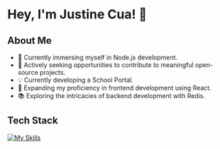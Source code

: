 # Hey, I'm Justine Cua! 👋

## About Me
- 🔭 Currently immersing myself in Node.js development.
- 👯 Actively seeking opportunities to contribute to meaningful open-source projects.
- 💡 Currently developing a School Portal.
- 🌱 Expanding my proficiency in frontend development using React.
- 📚 Exploring the intricacies of backend development with Redis.

## Tech Stack
[![My Skills](https://skillicons.dev/icons?i=js,html,css,php,py,flutter&theme=dark)](https://skillicons.dev)
